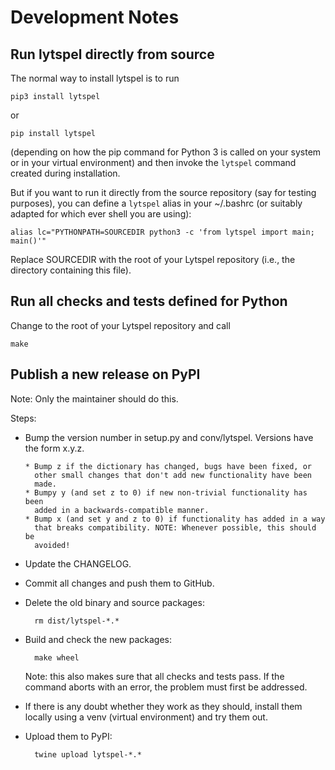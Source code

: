 # Development Notes

## Run lytspel directly from source

The normal way to install lytspel is to run

    pip3 install lytspel

or

    pip install lytspel

(depending on how the pip command for Python 3 is called on your system or
in your virtual environment) and then invoke the `lytspel` command created
during installation.

But if you want to run it directly from the source repository (say for
testing purposes), you can define a `lytspel` alias in your ~/.bashrc (or
suitably adapted for which ever shell you are using):

    alias lc="PYTHONPATH=SOURCEDIR python3 -c 'from lytspel import main; main()'"

Replace SOURCEDIR with the root of your Lytspel repository (i.e., the
directory containing this file).


## Run all checks and tests defined for Python

Change to the root of your Lytspel repository and call

    make


## Publish a new release on PyPI

Note: Only the maintainer should do this.

Steps:

* Bump the version number in setup.py and conv/lytspel. Versions have the
  form x.y.z.

      * Bump z if the dictionary has changed, bugs have been fixed, or
        other small changes that don't add new functionality have been
        made.
      * Bumpy y (and set z to 0) if new non-trivial functionality has been
        added in a backwards-compatible manner.
      * Bump x (and set y and z to 0) if functionality has added in a way
        that breaks compatibility. NOTE: Whenever possible, this should be
        avoided!

* Update the CHANGELOG.

* Commit all changes and push them to GitHub.

* Delete the old binary and source packages:

        rm dist/lytspel-*.*

* Build and check the new packages:

        make wheel

    Note: this also makes sure that all checks and tests pass. If the
    command aborts with an error, the problem must first be addressed.

* If there is any doubt whether they work as they should, install them
  locally using a venv (virtual environment) and try them out.

* Upload them to PyPI:

        twine upload lytspel-*.*
